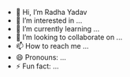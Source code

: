 - 👋 Hi, I’m Radha Yadav
- 👀 I’m interested in ...
- 🌱 I’m currently learning ...
- 💞️ I’m looking to collaborate on ...
- 📫 How to reach me ...
- 😄 Pronouns: ...
- ⚡ Fun fact: ...

<!---
Sassysiren/Sassysiren is a ✨ special ✨ repository because its `README.md` (this file) appears on your GitHub profile.
You can click the Preview link to take a look at your changes.
--->
